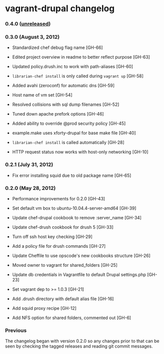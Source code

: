 vagrant-drupal changelog
========================

### 0.4.0 ([unreleased](https://github.com/xforty/vagrant-drupal/issues?milestone=4&state=open))



### 0.3.0 (August 3, 2012)

  * Standardized chef debug flag name [GH-66]

  * Edited project overview in readme to better reflect purpose [GH-63]

  * Updated policy.drush.inc to work with path-aliases [GH-60]

  * `librarian-chef install` is only called during `vagrant up` [GH-58]

  * Added avahi (zeroconf) for automatic dns [GH-59]

  * Host name of vm set [GH-54]

  * Resolved collisions with sql dump filenames [GH-52]

  * Tuned down apache prefork options [GH-46]

  * Added ability to override @prod security policy [GH-45]

  * example.make uses xforty-drupal for base make file [GH-40]

  * `librarian-chef install` is called automatically [GH-28]

  * HTTP request status now works with host-only networking [GH-10]

### 0.2.1 (July 31, 2012)

  * Fix error installing squid due to old package name [GH-65]

### 0.2.0 (May 28, 2012)

  * Performance improvements for 0.2.0 [GH-43]

  * Set default vm box to ubuntu-10.04.4-server-amd64 [GH-39]

  * Update chef-drupal cookbook to remove :server_name [GH-34]

  * Update chef-drush cookbook for drush 5 [GH-33]

  * Turn off ssh host key checking [GH-29]

  * Add a policy file for drush commands [GH-27]

  * Update Cheffile to use opscode's new cookbooks structure [GH-26]

  * Moved owner to vagrant for shared_folders [GH-25]

  * Update db credentials in Vagrantfile to default Drupal settings.php [GH-23]

  * Set vagrant dep to >= 1.0.3 [GH-21]

  * Add .drush directory with default alias file [GH-16]

  * Add squid proxy recipe [GH-12]

  * Add NFS option for shared folders, commented out [GH-6]

### Previous

The changelog began with version 0.2.0 so any changes prior to that
can be seen by checking the tagged releases and reading git commit
messages.
